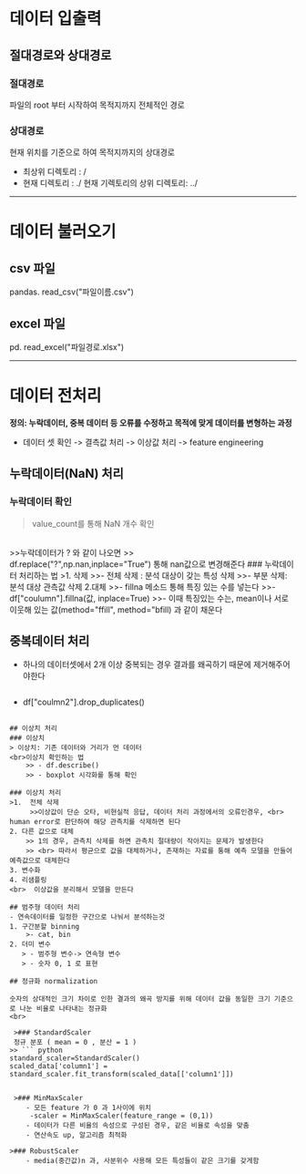 # 데이터 입출력
## 절대경로와 상대경로
 ### 절대경로 
 파일의 root 부터 시작하여 목적지까지 전체적인 경로
 ### 상대경로
 현재 위치를 기준으로 하여 목적지까지의 상대경로
 - 최상위 디렉토리 : /
 - 현재 디렉토리 : ./
 현재 기렉토리의 상위 디렉토리: ../


<hr>

# 데이터 불러오기
## csv 파일
pandas. read_csv("파일이름.csv") 
## excel 파일
pd. read_excel("파일경로.xlsx")

<hr>

# 데이터 전처리
 **정의: 누락데이터, 중복 데이터 등 오류를 수정하고 목적에 맞게 데이터를 변형하는 과정**
- 데이터 셋 확인 -> 결측값 처리 -> 이상값 처리 ->  feature engineering

## 누락데이터(NaN) 처리
  
   ### 누락데이터 확인
  > value_count를 통해 NaN 개수 확인 
<br>
>>누락데이터가 ? 와 같이 나오면 
>> <br> df.replace("?",np.nan,inplace="True") 통해 nan값으로 변경해준다
 ### 누락데이터 처리하는 법
 >1. 삭제  
     >>- 전체 삭제 : 분석 대상이 갖는 특성 삭제
     >>- 부분 삭제: 분석 대상 관측값 삭제
2.대체
     >>- fillna 메소드 통해 특징 있는 수를 넣는다
     >>- df["coulumn"].fillna(값, inplace=True)
     >>- 이때 특징있는 수는, mean이나 서로 이웃해 있는 값(method="ffill", method="bfill) 과 같이 채운다 
   

## 중복데이터 처리
- 하나의 데이터셋에서 2개 이상 중복되는 경우 결과를 왜곡하기 때문에 제거해주어야한다
 
   ``` python
 - df["coulmn2"].drop_duplicates()
```

## 이상치 처리
### 이상치
> 이상치: 기존 데이터와 거리가 먼 데이터
<br>이상치 확인하는 법
    >> - df.describe() 
    >> - boxplot 시각화를 통해 확인

### 이상치 처리
>1.  전체 삭제
     >>이상값이 단순 오타, 비현실적 응답, 데이터 처리 과정에서의 오류인경우, <br> human error로 판단하여 해당 관측치를 삭제하면 된다
2. 다른 값으로 대체
    >> 1의 경우, 관측치 삭제를 하면 관측치 절대량이 작아지는 문제가 발생한다
    >> <br> 따라서 평균으로 값을 대체하거나, 존재하는 자료를 통해 예측 모델을 만들어 예측값으로 대체한다
3. 변수화
4. 리샘플링
<br>  이상값을 분리해서 모델을 만든다

## 범주형 데이터 처리
- 연속데이터를 일정한 구간으로 나눠서 분석하는것 
1. 구간분할 binning
    >- cat, bin
2. 더미 변수
   > - 범주형 변수-> 연속형 변수
   > - 숫자 0, 1 로 표현

## 정규화 normalization

숫자의 상대적인 크기 차이로 인한 결과의 왜곡 방지를 위해 데이터 값을 동일한 크기 기준으로 나눈 비율로 나타내는 정규화
<br>

 >### StandardScaler
 정규 분포 ( mean = 0 , 분산 = 1 )
>> ``` python
standard_scaler=StandardScaler()
scaled_data['column1'] = standard_scaler.fit_transform(scaled_data[['column1']])
 
 
 >### MinMaxScaler
    - 모든 feature 가 0 과 1사이에 위치
     -scaler = MinMaxScaler(feature_range = (0,1))
    - 데이터가 다른 비율의 속성으로 구성된 경우, 같은 비율로 속성을 맞춤
    - 연산속도 up, 알고리즘 최적화

>### RobustScaler
    - media(중간값)n 과, 사분위수 사용해 모든 특성들이 같은 크기를 갖게함


